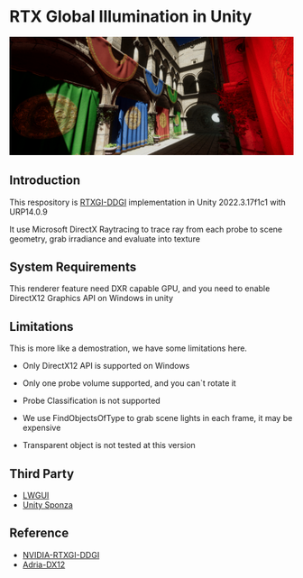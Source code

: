 # RTX Global Illumination in Unity

![sponza_1](./Notes/images/sponza_1.png)

## Introduction

This respository is [RTXGI-DDGI](https://github.com/NVIDIAGameWorks/RTXGI-DDGI?tab=readme-ov-file) implementation in Unity 2022.3.17f1c1 with URP14.0.9

It use Microsoft DirectX Raytracing to trace ray from each probe to scene geometry, grab irradiance and evaluate into texture

## System Requirements

This renderer feature need DXR capable GPU, and you need to enable DirectX12 Graphics API on Windows in unity

## Limitations

This is more like a demostration, we have some limitations here.

- Only DirectX12 API is supported on Windows

- Only one probe volume supported, and you can`t rotate it
- Probe Classification is not supported
- We use FindObjectsOfType to grab scene lights in each frame, it may be expensive
- Transparent object is not tested at this version

## Third Party

- [LWGUI](https://github.com/JasonMa0012/LWGUI)
- [Unity Sponza](https://github.com/Unity-Technologies/Classic-Sponza)

## Reference

- [NVIDIA-RTXGI-DDGI](https://github.com/NVIDIAGameWorks/RTXGI-DDGI?tab=readme-ov-file)
- [Adria-DX12](https://github.com/mateeeeeee/Adria-DX12)
